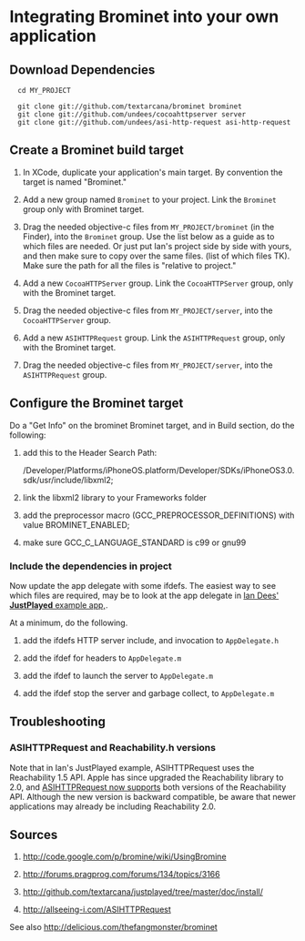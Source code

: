 # Integrating Brominet into your own application

## Download Dependencies
  
      cd MY_PROJECT
  
      git clone git://github.com/textarcana/brominet brominet
      git clone git://github.com/undees/cocoahttpserver server
      git clone git://github.com/undees/asi-http-request asi-http-request
  
  
## Create a Brominet build target

1. In XCode, duplicate your application's main target.  By convention the target is named "Brominet."

2. Add a new group named `Brominet` to your project.  Link the `Brominet` group only with Brominet target.

3. Drag the needed objective-c files from `MY_PROJECT/brominet` (in
  the Finder), into the `Brominet` group. Use the list below as a guide
  as to which files are needed. Or just put Ian's project side by side
  with yours, and then make sure to copy over the same files. (list of
  which files TK). Make sure the path for all the files is "relative to
  project."

4. Add a new `CocoaHTTPServer` group. Link the `CocoaHTTPServer` group,  only with the Brominet target.
  
5. Drag the needed objective-c files from `MY_PROJECT/server`, into the `CocoaHTTPServer` group.

4. Add a new `ASIHTTPRequest` group. Link the `ASIHTTPRequest` group,  only with the Brominet target.
  
5. Drag the needed objective-c files from `MY_PROJECT/server`, into the `ASIHTTPRequest` group.

## Configure the Brominet target

Do a "Get Info" on the brominet Brominet target, and in Build section, do the following:

  1. add this to the Header Search Path: 

      /Developer/Platforms/iPhoneOS.platform/Developer/SDKs/iPhoneOS3.0.sdk/usr/include/libxml2;

   2. link the libxml2 library to your Frameworks folder

   3. add the preprocessor macro (GCC_PREPROCESSOR_DEFINITIONS) with value BROMINET_ENABLED;

   4. make sure GCC_C_LANGUAGE_STANDARD is c99 or gnu99

### Include the dependencies in project

 Now update the app delegate with some ifdefs.  The easiest way to see
 which files are required, may be to look at the app delegate in
 [Ian Dees' **JustPlayed** example app,](http://github.com/textarcana/justplayed).
 
 At a minimum, do the following.

 1. add the ifdefs HTTP server include, and invocation to `AppDelegate.h`

 1. add the ifdef for headers to `AppDelegate.m`

  2. add the ifdef to launch the server to `AppDelegate.m`

  3. add the ifdef stop the server and garbage collect, to `AppDelegate.m`

## Troubleshooting

### ASIHTTPRequest  and Reachability.h versions

Note that in Ian's JustPlayed example, ASIHTTPRequest uses the Reachability 1.5 API. Apple has
since upgraded the Reachability library to 2.0, and [ASIHTTPRequest now supports](http://allseeing-i.com/ASIHTTPRequest/Setup-instructions) both versions of the Reachability API. Although the new
version is backward compatible, be aware that newer applications may
already be including Reachability 2.0.

## Sources
  
  1. <http://code.google.com/p/bromine/wiki/UsingBromine>
  
  2. <http://forums.pragprog.com/forums/134/topics/3166>
  
  2. <http://github.com/textarcana/justplayed/tree/master/doc/install/>
  
  3. <http://allseeing-i.com/ASIHTTPRequest>
  
See also <http://delicious.com/thefangmonster/brominet>
 
